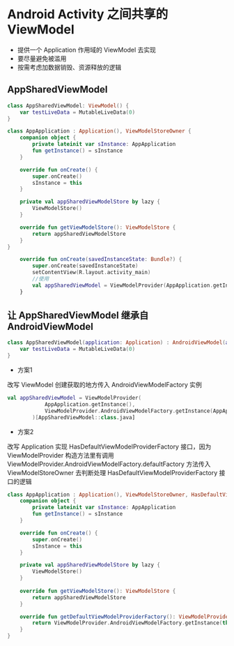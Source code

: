 # Android Activity 之间共享的 ViewModel
- 提供一个 Application 作用域的 ViewModel 去实现
- 要尽量避免被滥用
- 按需考虑加数据销毁、资源释放的逻辑

## AppSharedViewModel

```kotlin
class AppSharedViewModel: ViewModel() {
    var testLiveData = MutableLiveData(0)
}
```


```kotlin
class AppApplication : Application(), ViewModelStoreOwner {
    companion object {
        private lateinit var sInstance: AppApplication
        fun getInstance() = sInstance
    }

    override fun onCreate() {
        super.onCreate()
        sInstance = this
    }

    private val appSharedViewModelStore by lazy {
        ViewModelStore()
    }

    override fun getViewModelStore(): ViewModelStore {
        return appSharedViewModelStore
    }
}
```

```kotlin
    override fun onCreate(savedInstanceState: Bundle?) {
        super.onCreate(savedInstanceState)
        setContentView(R.layout.activity_main)
        //使用
        val appSharedViewModel = ViewModelProvider(AppApplication.getInstance())[AppSharedViewModel::class.java]
    }
```


## 让 AppSharedViewModel 继承自 AndroidViewModel

```kotlin
class AppSharedViewModel(application: Application) : AndroidViewModel(application) {
    var testLiveData = MutableLiveData(0)
}
```

- 方案1

改写 ViewModel 创建获取的地方传入 AndroidViewModelFactory 实例
```kotlin
val appSharedViewModel = ViewModelProvider(
            AppApplication.getInstance(),
            ViewModelProvider.AndroidViewModelFactory.getInstance(AppApplication.getInstance())
        )[AppSharedViewModel::class.java]
```

- 方案2

改写 Application 实现 HasDefaultViewModelProviderFactory 接口，因为 ViewModelProvider 构造方法里有调用 ViewModelProvider.AndroidViewModelFactory.defaultFactory 方法传入 ViewModelStoreOwner 去判断处理 HasDefaultViewModelProviderFactory 接口的逻辑

```kotlin
class AppApplication : Application(), ViewModelStoreOwner, HasDefaultViewModelProviderFactory {
    companion object {
        private lateinit var sInstance: AppApplication
        fun getInstance() = sInstance
    }

    override fun onCreate() {
        super.onCreate()
        sInstance = this
    }

    private val appSharedViewModelStore by lazy {
        ViewModelStore()
    }
    
    override fun getViewModelStore(): ViewModelStore {
        return appSharedViewModelStore
    }

    override fun getDefaultViewModelProviderFactory(): ViewModelProvider.Factory {
        return ViewModelProvider.AndroidViewModelFactory.getInstance(this)
    }
}
```
